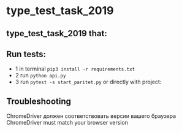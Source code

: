 
# type_test_task_2019 #

## type_test_task_2019 that:

## Run tests:
* 1 in terminal `pip3 install -r requirements.txt`
* 2 run `python api.py`
* 3 run `pytest -s start_paritet.py`
 or directly with project:

## Troubleshooting
ChromeDriver должен соответствовать версии вашего браузера
ChromeDriver must match your browser version